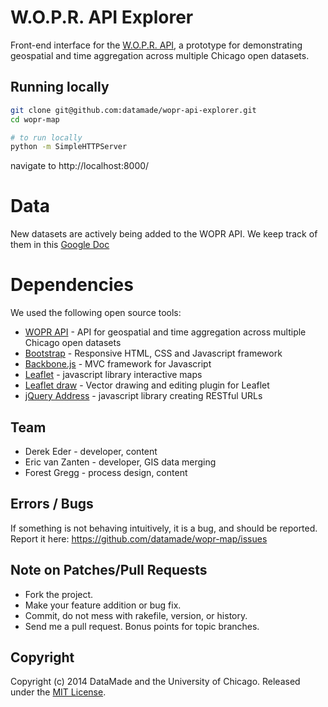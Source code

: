 # W.O.P.R. API Explorer

Front-end interface for the [W.O.P.R. API](https://github.com/datamade/wopr-api), a prototype for demonstrating geospatial and time aggregation across multiple Chicago open datasets.

## Running locally

``` bash
git clone git@github.com:datamade/wopr-api-explorer.git
cd wopr-map

# to run locally
python -m SimpleHTTPServer
```

navigate to http://localhost:8000/

# Data

New datasets are actively being added to the WOPR API. We keep track of them in this [Google Doc](https://docs.google.com/spreadsheet/ccc?key=0Au-2OHnpwhGTdGJzUWJ2SERwVXZLeDU4Y3laWFJvNEE&usp=sharing#gid=0)

# Dependencies
We used the following open source tools:

* [WOPR API](http://wopr.datamade.us/) - API for geospatial and time aggregation across multiple Chicago open datasets
* [Bootstrap](http://getbootstrap.com/) - Responsive HTML, CSS and Javascript framework
* [Backbone.js](http://backbonejs.org/) - MVC framework for Javascript
* [Leaflet](http://leafletjs.com/) - javascript library interactive maps
* [Leaflet draw](https://github.com/Leaflet/Leaflet.draw) - Vector drawing and editing plugin for Leaflet
* [jQuery Address](https://github.com/asual/jquery-address) - javascript library creating RESTful URLs

## Team

* Derek Eder - developer, content
* Eric van Zanten - developer, GIS data merging
* Forest Gregg - process design, content

## Errors / Bugs

If something is not behaving intuitively, it is a bug, and should be reported.
Report it here: https://github.com/datamade/wopr-map/issues

## Note on Patches/Pull Requests
 
* Fork the project.
* Make your feature addition or bug fix.
* Commit, do not mess with rakefile, version, or history.
* Send me a pull request. Bonus points for topic branches.

## Copyright

Copyright (c) 2014 DataMade and the University of Chicago. Released under the [MIT License](https://github.com/datamade/wopr-map/blob/master/LICENSE).
